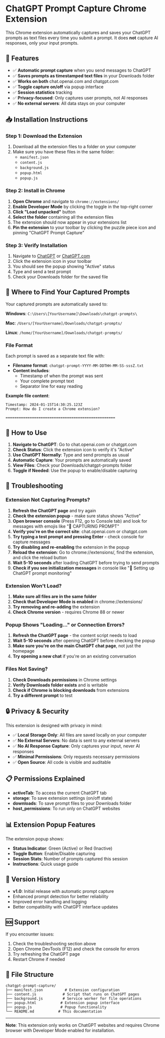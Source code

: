# ChatGPT Prompt Capture Chrome Extension

This Chrome extension automatically captures and saves your ChatGPT prompts as text files every time you submit a prompt. It does **not** capture AI responses, only your input prompts.

## 🚀 Features

- ✅ **Automatic prompt capture** when you send messages to ChatGPT
- ✅ **Saves prompts as timestamped text files** in your Downloads folder
- ✅ **Works on both** chat.openai.com and chatgpt.com
- ✅ **Toggle capture on/off** via popup interface
- ✅ **Session statistics** tracking
- ✅ **Privacy-focused**: Only captures user prompts, not AI responses
- ✅ **No external servers**: All data stays on your computer

## 📥 Installation Instructions

### Step 1: Download the Extension
1. Download all the extension files to a folder on your computer
2. Make sure you have these files in the same folder:
   - `manifest.json`
   - `content.js`
   - `background.js`
   - `popup.html`
   - `popup.js`

### Step 2: Install in Chrome
1. **Open Chrome** and navigate to `chrome://extensions/`
2. **Enable Developer Mode** by clicking the toggle in the top-right corner
3. **Click "Load unpacked"** button
4. **Select the folder** containing all the extension files
5. The extension should now appear in your extensions list
6. **Pin the extension** to your toolbar by clicking the puzzle piece icon and pinning "ChatGPT Prompt Capture"

### Step 3: Verify Installation
1. Navigate to [ChatGPT](https://chat.openai.com) or [ChatGPT.com](https://chatgpt.com)
2. Click the extension icon in your toolbar
3. You should see the popup showing "Active" status
4. Type and send a test prompt
5. Check your Downloads folder for the saved file

## 📁 Where to Find Your Captured Prompts

Your captured prompts are automatically saved to:

**Windows**: `C:\Users\[YourUsername]\Downloads\chatgpt-prompts\`

**Mac**: `/Users/[YourUsername]/Downloads/chatgpt-prompts/`

**Linux**: `/home/[YourUsername]/Downloads/chatgpt-prompts/`

### File Format
Each prompt is saved as a separate text file with:
- **Filename format**: `chatgpt-prompt-YYYY-MM-DDTHH-MM-SS-sssZ.txt`
- **Content includes**:
  - Timestamp of when the prompt was sent
  - Your complete prompt text
  - Separator line for easy reading

**Example file content**:
```
Timestamp: 2024-01-15T14:30:25.123Z
Prompt: How do I create a Chrome extension?

==================================================
```

## 🎯 How to Use

1. **Navigate to ChatGPT**: Go to chat.openai.com or chatgpt.com
2. **Check Status**: Click the extension icon to verify it's "Active"
3. **Use ChatGPT Normally**: Type and send prompts as usual
4. **Automatic Capture**: Your prompts are automatically saved
5. **View Files**: Check your Downloads/chatgpt-prompts folder
6. **Toggle if Needed**: Use the popup to enable/disable capturing

## 🔧 Troubleshooting

### Extension Not Capturing Prompts?
1. **Refresh the ChatGPT page** and try again
2. **Check the extension popup** - make sure status shows "Active"
3. **Open browser console** (Press F12, go to Console tab) and look for messages with emojis like "🎯 CAPTURING PROMPT"
4. **Verify you're on the correct site**: chat.openai.com or chatgpt.com
5. **Try typing a test prompt and pressing Enter** - check console for capture messages
6. **Try disabling and re-enabling** the extension in the popup
7. **Reload the extension**: Go to chrome://extensions/, find the extension, and click the reload button
8. **Wait 5-10 seconds** after loading ChatGPT before trying to send prompts
9. **Check if you see initialization messages** in console like "🚀 Setting up ChatGPT prompt monitoring"

### Extension Won't Load?
1. **Make sure all files are in the same folder**
2. **Check that Developer Mode is enabled** in chrome://extensions/
3. **Try removing and re-adding** the extension
4. **Check Chrome version** - requires Chrome 88 or newer

### Popup Shows "Loading..." or Connection Errors?
1. **Refresh the ChatGPT page** - the content script needs to load
2. **Wait 5-10 seconds** after opening ChatGPT before checking the popup
3. **Make sure you're on the main ChatGPT chat page**, not just the homepage
4. **Try opening a new chat** if you're on an existing conversation

### Files Not Saving?
1. **Check Downloads permissions** in Chrome settings
2. **Verify Downloads folder exists** and is writable
3. **Check if Chrome is blocking downloads** from extensions
4. **Try a different prompt** to test

## 🔒 Privacy & Security

This extension is designed with privacy in mind:

- ✅ **Local Storage Only**: All files are saved locally on your computer
- ✅ **No External Servers**: No data is sent to any external servers
- ✅ **No AI Response Capture**: Only captures your input, never AI responses
- ✅ **Minimal Permissions**: Only requests necessary permissions
- ✅ **Open Source**: All code is visible and auditable

## 📋 Permissions Explained

- **activeTab**: To access the current ChatGPT tab
- **storage**: To save extension settings (on/off state)
- **downloads**: To save prompt files to your Downloads folder
- **host_permissions**: To run only on ChatGPT websites

## 📊 Extension Popup Features

The extension popup shows:
- **Status Indicator**: Green (Active) or Red (Inactive)
- **Toggle Button**: Enable/Disable capturing
- **Session Stats**: Number of prompts captured this session
- **Instructions**: Quick usage guide

## 🔄 Version History

- **v1.0**: Initial release with automatic prompt capture
- Enhanced prompt detection for better reliability
- Improved error handling and logging
- Better compatibility with ChatGPT interface updates

## 🆘 Support

If you encounter issues:
1. Check the troubleshooting section above
2. Open Chrome DevTools (F12) and check the console for errors
3. Try refreshing the ChatGPT page
4. Restart Chrome if needed

## 📝 File Structure

```
chatgpt-prompt-capture/
├── manifest.json          # Extension configuration
├── content.js            # Script that runs on ChatGPT pages
├── background.js         # Service worker for file operations
├── popup.html           # Extension popup interface
├── popup.js             # Popup functionality
└── README.md           # This documentation
```

---

**Note**: This extension only works on ChatGPT websites and requires Chrome browser with Developer Mode enabled for installation.